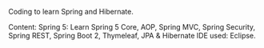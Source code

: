 Coding to learn Spring and Hibernate. 

Content: Spring 5: Learn Spring 5 Core, AOP, Spring MVC, Spring Security, Spring REST, Spring Boot 2, Thymeleaf, JPA & Hibernate
IDE used: Eclipse.
